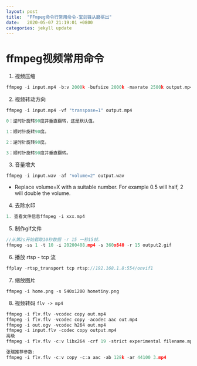 ```yaml
---
layout: post
title:  "FFmpeg命令行常用命令-宝剑锋从磨砺出"
date:   2020-05-07 21:19:01 +0800
categories: jekyll update
---
```

ffmpeg视频常用命令
===


1. 视频压缩

```c
ffmpeg -i input.mp4 -b:v 2000k -bufsize 2000k -maxrate 2500k output.mp4
```


2. 视频转动方向

```c
ffmpeg -i input.mp4 -vf "transpose=1" output.mp4

0：逆时针旋转90度并垂直翻转，这是默认值。

1：顺时针旋转90度。

2：逆时针旋转90度。

3：顺时针旋转90度并垂直翻转。

```

3. 音量增大

```c
ffmpeg -i input.wav -af "volume=2" output.wav
```
  - Replace volume=X with a suitable number. For example 0.5 will half, 2 will double the volume.

4. 去除水印

```c
1. 查看文件信息ffmpeg -i xxx.mp4
```

5. 制作gif文件

```c
//从第2s开始截取10秒数据 -r 15 一秒15帧. 
ffmpeg -ss 1 -t 10 -i 20200408.mp4 -s 360x640 -r 15 output2.gif
```

6. 播放 rtsp - tcp 流

```c
ffplay -rtsp_transport tcp rtsp://192.168.1.8:554/onvif1
```

7.  缩放图片

```
ffmpeg -i home.png -s 540x1200 hometiny.png

```

8. 视频转码 `flv -> mp4`

```c
ffmpeg -i flv.flv -vcodec copy out.mp4
ffmpeg -i flv.flv -vcodec copy -acodec aac out.mp4
ffmpeg -i out.ogv -vcodec h264 out.mp4
ffmpeg -i input.flv -codec copy output.mp4
高级
ffmpeg -i flv.flv -c:v libx264 -crf 19 -strict experimental filename.mp4

张瑞推荐参数:
ffmpeg -i flv.flv -c:v copy -c:a aac -ab 128k -ar 44100 3.mp4

```

